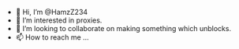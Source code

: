 - 👋 Hi, I’m @HamzZ234
- 👀 I’m interested in proxies.
- 💞️ I’m looking to collaborate on making something which unblocks.
- 📫 How to reach me ...

<!---
HamzZ234/HamzZ234 is a ✨ special ✨ repository because its `README.md` (this file) appears on your GitHub profile.
You can click the Preview link to take a look at your changes.
--->
